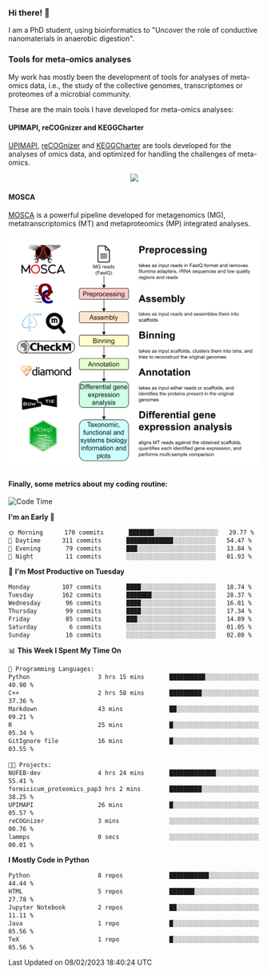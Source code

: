### Hi there! 👋

I am a PhD student, using bioinformatics to "Uncover the role of conductive nanomaterials in anaerobic digestion".

### Tools for meta-omics analyses

My work has mostly been the development of tools for analyses of meta-omics data, i.e., the study of the collective genomes, transcriptomes or proteomes of a microbial community.

These are the main tools I have developed for meta-omics analyses:

#### UPIMAPI, reCOGnizer and KEGGCharter

[UPIMAPI](https://github.com/iquasere/UPIMAPI), [reCOGnizer](https://github.com/iquasere/reCOGnizer) and [KEGGCharter](https://github.com/iquasere/KEGGCharter) are tools developed for the analyses of omics data, and optimized for handling the challenges of meta-omics.

<p align="center">
    <img src="assets/annotation_paper.png">
</p>

#### MOSCA

[MOSCA](https://github.com/iquasere/MOSCA) is a powerful pipeline developed for metagenomics (MG), metatranscriptomics (MT) and metaproteomics (MP) integrated analyses.

<p align="center">
    <img src="assets/mosca_workflow.png" align="center" width="700">
</p>


#### Finally, some metrics about my coding routine:

<!--START_SECTION:waka-->
![Code Time](http://img.shields.io/badge/Code%20Time-500%20hrs%2027%20mins-blue)

**I'm an Early 🐤** 

```text
🌞 Morning      170 commits       ███████░░░░░░░░░░░░░░░░░░   29.77 % 
🌆 Daytime      311 commits       █████████████░░░░░░░░░░░░   54.47 % 
🌃 Evening       79 commits       ███░░░░░░░░░░░░░░░░░░░░░░   13.84 % 
🌙 Night         11 commits       ░░░░░░░░░░░░░░░░░░░░░░░░░   01.93 % 

```
📅 **I'm Most Productive on Tuesday** 

```text
Monday         107 commits       ████░░░░░░░░░░░░░░░░░░░░░   18.74 % 
Tuesday        162 commits       ███████░░░░░░░░░░░░░░░░░░   28.37 % 
Wednesday       96 commits       ████░░░░░░░░░░░░░░░░░░░░░   16.81 % 
Thursday        99 commits       ████░░░░░░░░░░░░░░░░░░░░░   17.34 % 
Friday          85 commits       ███░░░░░░░░░░░░░░░░░░░░░░   14.89 % 
Saturday         6 commits       ░░░░░░░░░░░░░░░░░░░░░░░░░   01.05 % 
Sunday          16 commits       ░░░░░░░░░░░░░░░░░░░░░░░░░   02.80 % 

```


📊 **This Week I Spent My Time On** 

```text
💬 Programming Languages: 
Python                   3 hrs 15 mins       ██████████░░░░░░░░░░░░░░░   40.90 % 
C++                      2 hrs 58 mins       █████████░░░░░░░░░░░░░░░░   37.36 % 
Markdown                 43 mins             ██░░░░░░░░░░░░░░░░░░░░░░░   09.21 % 
R                        25 mins             █░░░░░░░░░░░░░░░░░░░░░░░░   05.34 % 
GitIgnore file           16 mins             █░░░░░░░░░░░░░░░░░░░░░░░░   03.55 % 

🐱‍💻 Projects: 
NUFEB-dev                4 hrs 24 mins       █████████████░░░░░░░░░░░░   55.41 % 
formicicum_proteomics_pap3 hrs 2 mins        █████████░░░░░░░░░░░░░░░░   38.25 % 
UPIMAPI                  26 mins             █░░░░░░░░░░░░░░░░░░░░░░░░   05.57 % 
reCOGnizer               3 mins              ░░░░░░░░░░░░░░░░░░░░░░░░░   00.76 % 
lammps                   0 secs              ░░░░░░░░░░░░░░░░░░░░░░░░░   00.01 % 

```

**I Mostly Code in Python** 

```text
Python                   8 repos             ███████████░░░░░░░░░░░░░░   44.44 % 
HTML                     5 repos             ███████░░░░░░░░░░░░░░░░░░   27.78 % 
Jupyter Notebook         2 repos             ██░░░░░░░░░░░░░░░░░░░░░░░   11.11 % 
Java                     1 repo              █░░░░░░░░░░░░░░░░░░░░░░░░   05.56 % 
TeX                      1 repo              █░░░░░░░░░░░░░░░░░░░░░░░░   05.56 % 

```



 Last Updated on 08/02/2023 18:40:24 UTC
<!--END_SECTION:waka-->
